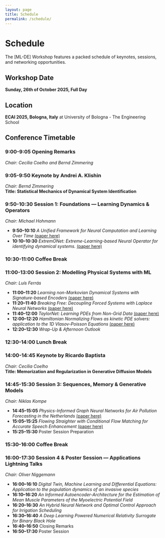 ```yaml
---
layout: page
title: Schedule
permalink: /schedule/
---
```


# Schedule

The [ML-DE] Workshop features a packed schedule of keynotes, sessions, and networking opportunities.

## Workshop Date
**Sunday, 26th of October 2025, Full Day**  
## Location 
**ECAI 2025, Bologna, Italy** at University of Bologna - The Engineering School

## Conference Timetable

### 9:00-9:05 Opening Remarks
*Chair: Cecília Coelho and Bernd Zimmering*

### 9:05-9:50 Keynote by Andrei A. Klishin
*Chair: Bernd Zimmering*  
**Title: Statistical Mechanics of Dynamical System Identification**

### 9:50-10:30 Session 1: Foundations — Learning Dynamics & Operators
*Chair: Michael Hohmann*  
- **9:50–10:10** *A Unified Framework for Neural Computation and Learning Over Time* [(paper here)](https://proceedings.mlr.press/v277/melacci25a.html)
- **10:10–10:30** *ExtremONet: Extreme-Learning-based Neural Operator for identifying dynamical systems.* [(paper here)](https://proceedings.mlr.press/v277/beysen25a.html)

### 10:30-11:00 Coffee Break

### 11:00-13:00 Session 2: Modelling Physical Systems with ML
*Chair: Luís Ferrás*  
- **11:00–11:20** *Learning non-Markovian Dynamical Systems with Signature-based Encoders*  [(paper here)](https://proceedings.mlr.press/v277/pradeleix25a.html)
- **11:20–11:40** *Breaking Free: Decoupling Forced Systems with Laplace Neural Networks*   [(paper here)](https://doi.org/10.1007/978-3-032-06109-6_15)
- **11:40–12:00** *TaylorNet: Learning PDEs from Non-Grid Data* [(paper here)](https://proceedings.mlr.press/v277/dulny25a.html)   
- **12:00–12:20** *Hamiltonian Normalizing Flows as kinetic PDE solvers: application to the 1D Vlasov-Poisson Equations* [(paper here)](https://proceedings.mlr.press/v277/souveton25a.html)
- **12:20–12:30** *Wrap-Up & Afternoon Outlook*

### 12:30-14:00 Lunch Break

### 14:00-14:45 Keynote by Ricardo Baptista
*Chair: Cecília Coelho*  
**Title: Memorization and Regularization in Generative Diffusion Models**

### 14:45-15:30 Session 3: Sequences, Memory & Generative Models
*Chair: Niklas Kompe*  
- **14:45–15:05** *Physics-Informed Graph Neural Networks for Air Pollution Forecasting in the Netherlands* [(paper here)](https://proceedings.mlr.press/v277/assiotis25a.html)
- **15:05–15:25** *Flowing Straighter with Conditional Flow Matching for Accurate Speech Enhancement* [(paper here)](https://proceedings.mlr.press/v277/cross25a.html)
- **15:25–15:30** Poster Session Preparation

### 15:30-16:00 Coffee Break

### 16:00-17:30 Session 4 & Poster Session — Applications Lightning Talks
*Chair: Oliver Niggemann*  
- **16:00–16:10** *Digital Twin, Machine Learning and Differential Equations: Application to the population dynamics of an invasive species*  
- **16:10–16:20** *An Informed Autoencoder-Architecture for the Estimation of Mean Muscle Parameters of the Myoelectric Potential Field*  
- **16:20–16:30** *An Hybrid Neural Network and Optimal Control Approach for Irrigation Scheduling*  
- **16:30–16:40** *A Deep Learning Powered Numerical Relativity Surrogate for Binary Black Hole*
- **16:40–16:50** Closing Remarks  
- **16:50–17:30** Poster Session
